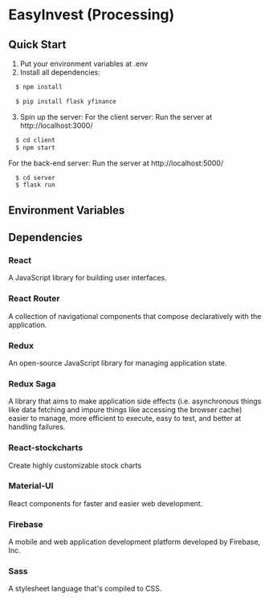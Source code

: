 # EasyInvest (Processing)

## Quick Start
1. Put your environment variables at .env
2. Install all dependencies:
  ``` javascript
    $ npm install 
  ```
  ``` javascript
    $ pip install flask yfinance
  ```

3. Spin up the server: 
  For the client server:
  Run the server at http://localhost:3000/
  ``` javascript
    $ cd client
    $ npm start
  ```
  
  For the back-end server:
  Run the server at http://localhost:5000/
  ``` javascript
    $ cd server
    $ flask run
  ```

## Environment Variables


## Dependencies

### React
A JavaScript library for building user interfaces.

### React Router
A collection of navigational components that compose declaratively with the application.

### Redux
An open-source JavaScript library for managing application state.

### Redux Saga
A library that aims to make application side effects (i.e. asynchronous things like data fetching and impure things like accessing the browser cache) easier to manage, more efficient to execute, easy to test, and better at handling failures.

### React-stockcharts
Create highly customizable stock charts

### Material-UI
React components for faster and easier web development.

### Firebase
A mobile and web application development platform developed by Firebase, Inc. 

### Sass
A stylesheet language that's compiled to CSS.

